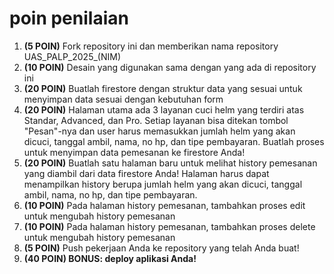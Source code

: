 # poin penilaian

<ol>
    <li><strong>(5 POIN)</strong> Fork repository ini dan memberikan nama repository UAS_PALP_2025_(NIM)</li>
    <li><strong>(10 POIN)</strong> Desain yang digunakan sama dengan yang ada di repository ini</li>
    <li><strong>(20 POIN)</strong> Buatlah firestore dengan struktur data yang sesuai untuk menyimpan data sesuai dengan kebutuhan form</li>
    <li><strong>(20 POIN)</strong> Halaman utama ada 3 layanan cuci helm yang terdiri atas Standar, Advanced, dan Pro. Setiap layanan bisa ditekan tombol "Pesan"-nya dan user harus memasukkan jumlah helm yang akan dicuci, tanggal ambil, nama, no hp, dan tipe pembayaran. Buatlah proses untuk menyimpan data pemesanan ke firestore Anda!</li>
    <li><strong>(20 POIN)</strong> Buatlah satu halaman baru untuk melihat history pemesanan yang diambil dari data firestore Anda! Halaman harus dapat menampilkan history berupa jumlah helm yang akan dicuci, tanggal ambil, nama, no hp, dan tipe pembayaran.</li>
    <li><strong>(10 POIN)</strong> Pada halaman history pemesanan, tambahkan proses edit untuk mengubah history pemesanan</li>
    <li><strong>(10 POIN)</strong> Pada halaman history pemesanan, tambahkan proses delete untuk mengubah history pemesanan</li>
    <li><strong>(5 POIN)</strong> Push pekerjaan Anda ke repository yang telah Anda buat!</li>
    <li><strong> (40 POIN) BONUS: deploy aplikasi Anda!</strong></li>
</ol>
